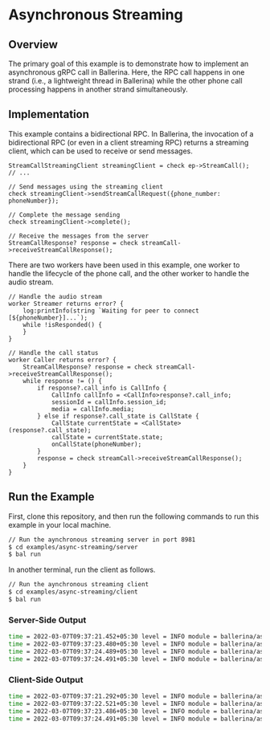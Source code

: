 # Asynchronous Streaming

## Overview
The primary goal of this example is to demonstrate how to implement an asynchronous gRPC call in Ballerina. Here, the RPC call happens in one strand (i.e., a lightweight thread in Ballerina) while the other phone call processing happens in another strand simultaneously.

## Implementation
This example contains a bidirectional RPC. In Ballerina, the invocation of a bidirectional RPC (or even in a client streaming RPC) returns a streaming client, which can be used to receive or send messages.
```ballerina
StreamCallStreamingClient streamingClient = check ep->StreamCall();
// ...

// Send messages using the streaming client
check streamingClient->sendStreamCallRequest({phone_number: phoneNumber});

// Complete the message sending
check streamingClient->complete();

// Receive the messages from the server
StreamCallResponse? response = check streamCall->receiveStreamCallResponse();
```

There are two workers have been used in this example, one worker to handle the lifecycle of the phone call, and the other worker to handle the audio stream.
```ballerina
// Handle the audio stream
worker Streamer returns error? {
    log:printInfo(string `Waiting for peer to connect [${phoneNumber}]...`);
    while !isResponded() {
    }
}

// Handle the call status
worker Caller returns error? {
    StreamCallResponse? response = check streamCall->receiveStreamCallResponse();
    while response != () {
        if response?.call_info is CallInfo {
            CallInfo callInfo = <CallInfo>response?.call_info;
            sessionId = callInfo.session_id;
            media = callInfo.media;
        } else if response?.call_state is CallState {
            CallState currentState = <CallState>(response?.call_state);
            callState = currentState.state;
            onCallState(phoneNumber);
        }
        response = check streamCall->receiveStreamCallResponse();
    }
}
```

## Run the Example

First, clone this repository, and then run the following commands to run this example in your local machine.

```sh
// Run the aynchronous streaming server in port 8981
$ cd examples/async-streaming/server
$ bal run
```

In another terminal, run the client as follows.
```sh
// Run the aynchronous streaming client
$ cd examples/async-streaming/client
$ bal run
```

### Server-Side Output
```sh
time = 2022-03-07T09:37:21.452+05:30 level = INFO module = ballerina/async_server message = "Received a phone call request for number 94771234567"
time = 2022-03-07T09:37:23.480+05:30 level = INFO module = ballerina/async_server message = "Created a call session => session ID: 0, media: https://link.to.audio.resources"
time = 2022-03-07T09:37:24.489+05:30 level = INFO module = ballerina/async_server message = "Call finished [94771234567]"
time = 2022-03-07T09:37:24.491+05:30 level = INFO module = ballerina/async_server message = "Call session cleaned => session ID: 0, media: https://link.to.audio.resources"
```

### Client-Side Output
```sh
time = 2022-03-07T09:37:21.292+05:30 level = INFO module = ballerina/async_server message = "Waiting for peer to connect [94771234567]..."
time = 2022-03-07T09:37:22.521+05:30 level = INFO module = ballerina/async_server message = "Call toward [94771234567] enters [\"NEW\"] state"
time = 2022-03-07T09:37:23.486+05:30 level = INFO module = ballerina/async_server message = "Call toward [94771234567] enters [\"ACTIVE\"] state"
time = 2022-03-07T09:37:24.491+05:30 level = INFO module = ballerina/async_server message = "Call toward [94771234567] enters [\"ENDED\"] state"
```
